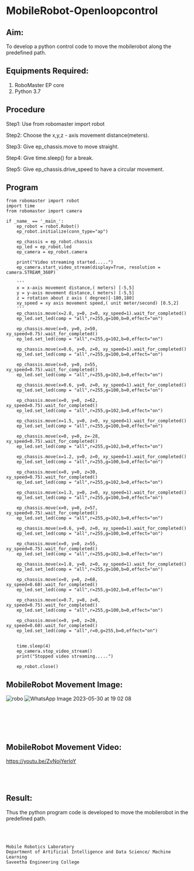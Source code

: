 # MobileRobot-Openloopcontrol
## Aim:

To develop a python control code to move the mobilerobot along the predefined path.

## Equipments Required:
1. RoboMaster EP core
2. Python 3.7

## Procedure

Step1:
Use from robomaster import robot
<br/>

Step2:
Choose the x,y,z - axis movement distance(meters).
<br/>

Step3:
Give ep_chassis.move to move straight.
<br/>

Step4:
Give time.sleep() for a break.
<br/>

Step5:
Give ep_chassis.drive_speed to have a circular movement.
<br/>

## Program
```
from robomaster import robot
import time
from robomaster import camera

if _name_ == '_main_':
    ep_robot = robot.Robot()
    ep_robot.initialize(conn_type="ap")

    ep_chassis = ep_robot.chassis
    ep_led = ep_robot.led
    ep_camera = ep_robot.camera

    print("Video streaming started.....")
    ep_camera.start_video_stream(display=True, resolution = camera.STREAM_360P)

    '''
    x = x-axis movement distance,( meters) [-5,5]
    y = y-axis movement distance,( meters) [-5,5]
    z = rotation about z axis ( degree)[-180,180]
    xy_speed = xy axis movement speed,( unit meter/second) [0.5,2]
    '''
    ep_chassis.move(x=2.8, y=0, z=0, xy_speed=1).wait_for_completed()
    ep_led.set_led(comp = "all",r=255,g=100,b=0,effect="on")

    ep_chassis.move(x=0, y=0, z=50, xy_speed=0.75).wait_for_completed()
    ep_led.set_led(comp = "all",r=255,g=102,b=0,effect="on")

    ep_chassis.move(x=0.6, y=0, z=0, xy_speed=1).wait_for_completed()
    ep_led.set_led(comp = "all",r=255,g=100,b=0,effect="on")

    ep_chassis.move(x=0, y=0, z=55, xy_speed=0.75).wait_for_completed()
    ep_led.set_led(comp = "all",r=255,g=102,b=0,effect="on")

    ep_chassis.move(x=0.6, y=0, z=0, xy_speed=1).wait_for_completed()
    ep_led.set_led(comp = "all",r=255,g=100,b=0,effect="on")

    ep_chassis.move(x=0, y=0, z=62, xy_speed=0.75).wait_for_completed()
    ep_led.set_led(comp = "all",r=255,g=102,b=0,effect="on")

    ep_chassis.move(x=1.5, y=0, z=0, xy_speed=1).wait_for_completed()
    ep_led.set_led(comp = "all",r=255,g=100,b=0,effect="on")

    ep_chassis.move(x=0, y=0, z=-28, xy_speed=0.75).wait_for_completed()
    ep_led.set_led(comp = "all",r=255,g=102,b=0,effect="on")

    ep_chassis.move(x=1.2, y=0, z=0, xy_speed=1).wait_for_completed()
    ep_led.set_led(comp = "all",r=255,g=100,b=0,effect="on")

    ep_chassis.move(x=0, y=0, z=30, xy_speed=0.75).wait_for_completed()
    ep_led.set_led(comp = "all",r=255,g=102,b=0,effect="on")

    ep_chassis.move(x=1.3, y=0, z=0, xy_speed=1).wait_for_completed()
    ep_led.set_led(comp = "all",r=255,g=100,b=0,effect="on")

    ep_chassis.move(x=0, y=0, z=57, xy_speed=0.75).wait_for_completed()
    ep_led.set_led(comp = "all",r=255,g=102,b=0,effect="on")

    ep_chassis.move(x=0.6, y=0, z=0, xy_speed=1).wait_for_completed()
    ep_led.set_led(comp = "all",r=255,g=100,b=0,effect="on")

    ep_chassis.move(x=0, y=0, z=55, xy_speed=0.75).wait_for_completed()
    ep_led.set_led(comp = "all",r=255,g=102,b=0,effect="on")

    ep_chassis.move(x=1.8, y=0, z=0, xy_speed=1).wait_for_completed()
    ep_led.set_led(comp = "all",r=255,g=100,b=0,effect="on")

    ep_chassis.move(x=0, y=0, z=68, xy_speed=0.60).wait_for_completed()
    ep_led.set_led(comp = "all",r=255,g=102,b=0,effect="on")

    ep_chassis.move(x=0.7, y=0, z=0, xy_speed=0.75).wait_for_completed()
    ep_led.set_led(comp = "all",r=255,g=100,b=0,effect="on")

    ep_chassis.move(x=0, y=0, z=20, xy_speed=0.60).wait_for_completed()
    ep_led.set_led(comp = "all",r=0,g=255,b=0,effect="on")
    

    time.sleep(4)
    ep_camera.stop_video_stream()
    print("Stopped video streaming.....")

    ep_robot.close()
```
## MobileRobot Movement Image:

![robo](./img/robomaster.png)
![WhatsApp Image 2023-05-30 at 19 02 08](https://github.com/chandrumathiyazhagan/mobilerobot-openloopcontrol/assets/119393023/a6d1d109-b173-4692-9df5-cf1eb572cfd4)



<br/>
<br/>
<br/>
<br/>

## MobileRobot Movement Video:

https://youtu.be/ZvNojYerloY
<br/>
<br/>
<br/>
<br/>

## Result:
Thus the python program code is developed to move the mobilerobot in the predefined path.


<br/>
<br/>

```
Mobile Robotics Laboratory
Department of Artificial Intelligence and Data Science/ Machine Learning
Saveetha Engineering College
```
